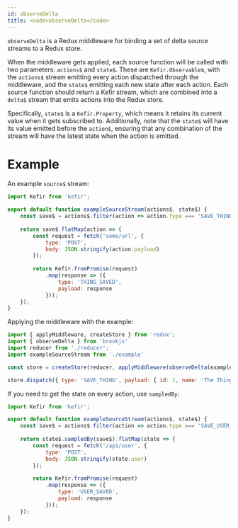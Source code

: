 ```yaml
---
id: observeDelta
title: <code>observeDelta</code>
---
```


`observeDelta` is a Redux middleware for binding a set of delta source streams to a Redux store.

When the middleware gets applied, each source function will be called with two parameters: `actions$` and `state$`. These are `Kefir.Observable`s, with the `actions$` stream emitting every action dispatched through the middleware, and the `state$` emitting each new state after each action. Each source function should return a Kefir stream, which are combined into a `delta$` stream that emits actions into the Redux store.

Specifically, `state$` is a `Kefir.Property`, which means it retains its current value when it gets subscribed to. Additionally, note that the `state$` will have its value emitted before the `action$`, ensuring that any combination of the stream will have the latest state when the action is emitted.

# Example

An example `source$` stream:

```js
import Kefir from 'kefir';

export default function exampleSourceStream(actions$, state$) {
    const save$ = actions$.filter(action => action.type === 'SAVE_THING');
    
    return save$.flatMap(action => {
        const request = fetch('some/url', {
            type: 'POST',
            body: JSON.stringify(action.payload)
        });
        
        return Kefir.fromPromise(request)
            .map(response => ({
                type: 'THING_SAVED',
                payload: response
            }));
    });
}
```

Applying the middleware with the example:

```js
import { applyMiddleware, createStore } from 'redux';
import { observeDelta } from 'brookjs'
import reducer from './reducer';
import exampleSourceStream from './example'

const store = createStore(reducer, applyMiddleware(observeDelta(exampleSourceStream)));

store.dispatch({ type: 'SAVE_THING', payload: { id: 1, name: 'The Thing to save' } });
```

If you need to get the state on every action, use `sampledBy`:

```js
import Kefir from 'kefir';

export default function exampleSourceStream(actions$, state$) {
    const save$ = actions$.filter(action => action.type === 'SAVE_USER_BUTTON_CLICK');
    
    return state$.sampledBy(save$).flatMap(state => {
        const request = fetch('/api/user', {
            type: 'POST',
            body: JSON.stringify(state.user)
        });
        
        return Kefir.fromPromise(request)
            .map(response => ({
                type: 'USER_SAVED',
                payload: response
            }));
    });
}
```

